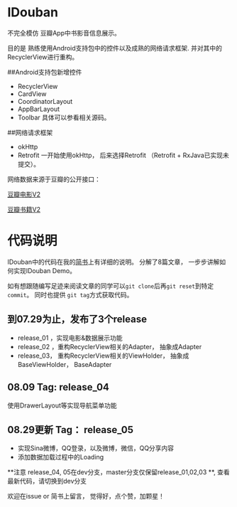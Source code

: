 # IDouban
不完全模仿 豆瓣App中书影音信息展示。

目的是 熟练使用Android支持包中的控件以及成熟的网络请求框架. 并对其中的RecyclerView进行重构。

##Android支持包新增控件
- RecyclerView
- CardView
- CoordinatorLayout
- AppBarLayout
- Toolbar
具体可以参看相关源码。

##网络请求框架
- okHttp
- Retrofit
一开始使用okHttp， 后来选择Retrofit （Retrofit + RxJava已实现未提交）。

网络数据来源于豆瓣的公开接口：

[豆瓣电影V2](https://developers.douban.com/wiki/?title=movie_v2)

[豆瓣书籍V2](https://developers.douban.com/wiki/?title=book_v2)

# 代码说明
IDouban中的代码在我的[简书](http://www.jianshu.com/p/98399b00ae78)上有详细的说明。
分解了8篇文章， 一步步讲解如何实现IDouban Demo。

如有想跟随编写足迹来阅读文章的同学可以`git clone`后再`git reset`到特定`commit`。 同时也提供 `git tag`方式获取代码。

## 到07.29为止，发布了3个release
- release_01 ，实现电影&数据展示功能
- release_02 ，重构RecyclerView相关的Adapter， 抽象成Adapter
- release_03， 重构RecyclerView相关的ViewHolder， 抽象成BaseViewHolder， BaseAdapter

## 08.09 Tag: release_04
使用DrawerLayout等实现导航菜单功能

## 08.29更新 Tag： release_05 
- 实现Sina微博，QQ登录，以及微博，微信，QQ分享内容
- 添加数据加载过程中的Loading

**注意 release_04, 05在dev分支，master分支仅保留release_01,02,03 **, 查看最新代码，请切换到dev分支

欢迎在issue or 简书上留言， 觉得好，点个赞，加颗星！
